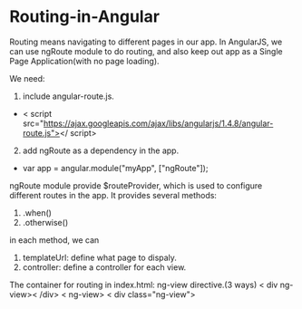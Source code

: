# Routing-in-Angular
Routing means navigating to different pages in our app. In AngularJS, we can use ngRoute module to do routing, and also keep out app as a Single Page Application(with no page loading).

We need:

1. include angular-route.js.
  - < script src="https://ajax.googleapis.com/ajax/libs/angularjs/1.4.8/angular-route.js"></ script>
2. add ngRoute as a dependency in the app. 
  - var app = angular.module("myApp", ["ngRoute"]);
  
ngRoute module provide $routeProvider, which is used to configure different routes in the app. It provides several methods:

1. .when()
2. .otherwise()

in each method, we can

1. templateUrl: define what page to dispaly.
2. controller: define a controller for each view.

The container for routing in index.html: ng-view directive.(3 ways)
< div ng-view>< /div>
< ng-view></ng-view>
< div class="ng-view"></div>

